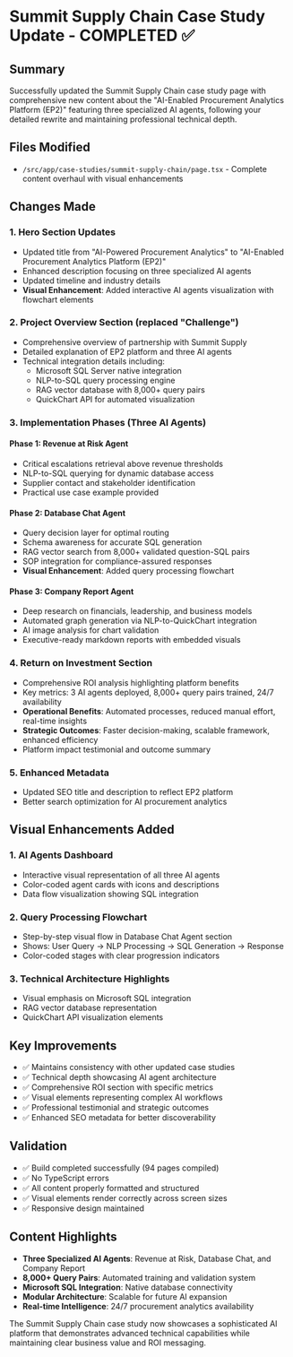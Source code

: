 # Summit Supply Chain Case Study Update - COMPLETED ✅

## Summary
Successfully updated the Summit Supply Chain case study page with comprehensive new content about the "AI-Enabled Procurement Analytics Platform (EP2)" featuring three specialized AI agents, following your detailed rewrite and maintaining professional technical depth.

## Files Modified
- `/src/app/case-studies/summit-supply-chain/page.tsx` - Complete content overhaul with visual enhancements

## Changes Made

### 1. Hero Section Updates
- Updated title from "AI-Powered Procurement Analytics" to "AI-Enabled Procurement Analytics Platform (EP2)"
- Enhanced description focusing on three specialized AI agents
- Updated timeline and industry details
- **Visual Enhancement**: Added interactive AI agents visualization with flowchart elements

### 2. Project Overview Section (replaced "Challenge")
- Comprehensive overview of partnership with Summit Supply
- Detailed explanation of EP2 platform and three AI agents
- Technical integration details including:
  - Microsoft SQL Server native integration
  - NLP-to-SQL query processing engine
  - RAG vector database with 8,000+ query pairs
  - QuickChart API for automated visualization

### 3. Implementation Phases (Three AI Agents)

#### **Phase 1: Revenue at Risk Agent**
- Critical escalations retrieval above revenue thresholds
- NLP-to-SQL querying for dynamic database access
- Supplier contact and stakeholder identification
- Practical use case example provided

#### **Phase 2: Database Chat Agent**
- Query decision layer for optimal routing
- Schema awareness for accurate SQL generation
- RAG vector search from 8,000+ validated question-SQL pairs
- SOP integration for compliance-assured responses
- **Visual Enhancement**: Added query processing flowchart

#### **Phase 3: Company Report Agent**
- Deep research on financials, leadership, and business models
- Automated graph generation via NLP-to-QuickChart integration
- AI image analysis for chart validation
- Executive-ready markdown reports with embedded visuals

### 4. Return on Investment Section
- Comprehensive ROI analysis highlighting platform benefits
- Key metrics: 3 AI agents deployed, 8,000+ query pairs trained, 24/7 availability
- **Operational Benefits**: Automated processes, reduced manual effort, real-time insights
- **Strategic Outcomes**: Faster decision-making, scalable framework, enhanced efficiency
- Platform impact testimonial and outcome summary

### 5. Enhanced Metadata
- Updated SEO title and description to reflect EP2 platform
- Better search optimization for AI procurement analytics

## Visual Enhancements Added

### 1. AI Agents Dashboard
- Interactive visual representation of all three AI agents
- Color-coded agent cards with icons and descriptions
- Data flow visualization showing SQL integration

### 2. Query Processing Flowchart
- Step-by-step visual flow in Database Chat Agent section
- Shows: User Query → NLP Processing → SQL Generation → Response
- Color-coded stages with clear progression indicators

### 3. Technical Architecture Highlights
- Visual emphasis on Microsoft SQL integration
- RAG vector database representation
- QuickChart API visualization elements

## Key Improvements
- ✅ Maintains consistency with other updated case studies
- ✅ Technical depth showcasing AI agent architecture
- ✅ Comprehensive ROI section with specific metrics
- ✅ Visual elements representing complex AI workflows
- ✅ Professional testimonial and strategic outcomes
- ✅ Enhanced SEO metadata for better discoverability

## Validation
- ✅ Build completed successfully (94 pages compiled)
- ✅ No TypeScript errors
- ✅ All content properly formatted and structured
- ✅ Visual elements render correctly across screen sizes
- ✅ Responsive design maintained

## Content Highlights
- **Three Specialized AI Agents**: Revenue at Risk, Database Chat, and Company Report
- **8,000+ Query Pairs**: Automated training and validation system
- **Microsoft SQL Integration**: Native database connectivity
- **Modular Architecture**: Scalable for future AI expansion
- **Real-time Intelligence**: 24/7 procurement analytics availability

The Summit Supply Chain case study now showcases a sophisticated AI platform that demonstrates advanced technical capabilities while maintaining clear business value and ROI messaging.
